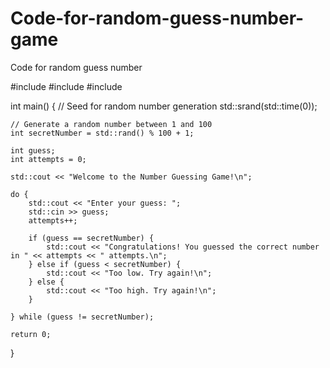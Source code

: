 # Code-for-random-guess-number-game
Code for random guess number


#include <iostream>
#include <cstdlib>
#include <ctime>

int main() {
    // Seed for random number generation
    std::srand(std::time(0));

    // Generate a random number between 1 and 100
    int secretNumber = std::rand() % 100 + 1;

    int guess;
    int attempts = 0;

    std::cout << "Welcome to the Number Guessing Game!\n";

    do {
        std::cout << "Enter your guess: ";
        std::cin >> guess;
        attempts++;

        if (guess == secretNumber) {
            std::cout << "Congratulations! You guessed the correct number in " << attempts << " attempts.\n";
        } else if (guess < secretNumber) {
            std::cout << "Too low. Try again!\n";
        } else {
            std::cout << "Too high. Try again!\n";
        }

    } while (guess != secretNumber);

    return 0;
}
